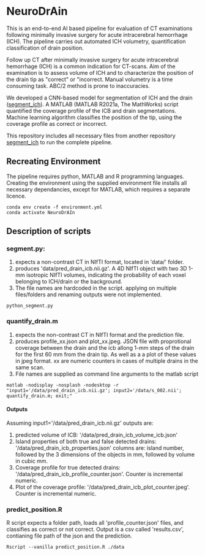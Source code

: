 # NeuroDrAin
This is an end-to-end AI based pipeline for evaluation of CT examinations following minimally invasive surgery for acute intracerebral hemorrhage (ICH). The pipeline carries out automated ICH volumetry, quantification classification of drain position.

Follow up CT after minimally invasive surgery for acute intracerebral hemorrhage (ICH) is a common indication for CT-scans. Aim of the examination is to assess volume of ICH and to characterize the position of the drain tip as "correct" or "incorrect.
Manual volumetry is a time consuming task. ABC/2 method is prone to inaccuracies.

We developed a CNN-based model for segmentation of ICH and the drain ([segment_ich](https://github.com/s-elsheikh/segment_ich/)). A MATLAB (MATLAB R2021a, The MathWorks) script quantified the coverage profile of the ICB and drain segmentations. Machine learning algorithm classifies the position of the tip, using the coverage profile as correct or incorrect.

This repository includes all necessary files from another repository [segment_ich](https://github.com/s-elsheikh/segment_ich/) to run the complete pipeline.


## Recreating Environment

The pipeline requires python, MATLAB and R programming languages. Creating the environment using the supplied environment file installs all necessary dependancies, except for MATLAB, which requires a separate licence. 

```
conda env create -f environment.yml
conda activate NeuroDrAIn
```
## Description of scripts
### segment.py:
1. expects a non-contrast CT in NIfTI format, located in 'data/' folder. 
2. produces 'data/pred_drain_icb.nii.gz'. A 4D NIfTI object with two 3D 1-mm isotropic NIfTI volumes, indicating the probability of each voxel belonging to ICH/drain or the background.
3. The file names are hardcoded in the script. applying on multiple files/folders and renaming outputs were not implemented.
```
python_segment.py
```
### quantify_drain.m
1. expects the non-contrast CT in NIfTI format and the prediction file.
2. produces profile_xx.json and plot_xx.jpeg. JSON file with proprotional coverage between the drain and the icb allong 1-mm steps of the drain for the first 60 mm from the drain tip. As well as a a plot of these values in jpeg format. xx are numeric counters in cases of multiple drains in the same scan.
3. File names are supplied as command line arguments to the matlab script
```
matlab -nodisplay -nosplash -nodesktop -r "input1='/data/pred_drain_icb.nii.gz'; input2='/data/s_002.nii'; quantify_drain.m; exit;"
```
#### Outputs
Assuming input1='/data/pred_drain_icb.nii.gz' outputs are:
1. predicted volume of ICB: '/data/pred_drain_icb_volume_icb.json'
2. Island properties of both true and false detected drains: '/data/pred_drain_icb_properties.json' columns are: island number, followed by the 3 dimensions of the objects in mm, followed by volume in cubic mm.
3. Coverage profile for true detected drains: '/data/pred_drain_icb_profile_counter.json'. Counter is incremental numeric.
4. Plot of the coverage profile: '/data/pred_drain_icb_plot_counter.jpeg'. Counter is incremental numeric.


### predict_position.R

R script expects a folder path, loads all 'profile_counter.json' files, and classifies as correct or not correct.
Output is a csv called 'results.csv', contianing file path of the json and the prediction. 

```
Rscript --vanilla predict_position.R ./data
```
